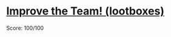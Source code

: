# [Improve the Team! (lootboxes)](https://training.olinfo.it/#/task/ois_lootboxes/statement)
Score: 100/100
